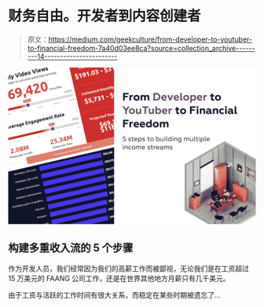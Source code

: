 # 财务自由。开发者到内容创建者

> 原文：<https://medium.com/geekculture/from-developer-to-youtuber-to-financial-freedom-7a40d03ee8ca?source=collection_archive---------14----------------------->

![](img/42ad00ab5f34993bf63950d5c1c3876d.png)

## 构建多重收入流的 5 个步骤

作为开发人员，我们经常因为我们的高薪工作而被鄙视，无论我们是在工资超过 15 万美元的 FAANG 公司工作，还是在世界其他地方月薪只有几千美元。

由于工资与活跃的工作时间有很大关系，而稳定在某些时期被遗忘了…